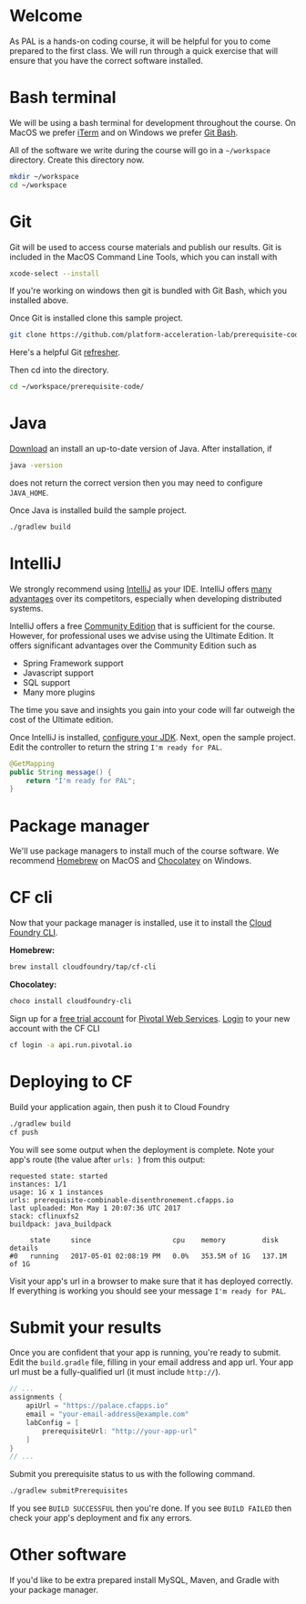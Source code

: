 # Welcome

As PAL is a hands-on coding course, it will be helpful for you to come
prepared to the first class.
We will run through a quick exercise that will ensure that you have the
correct software installed.

# Bash terminal
We will be using a bash terminal for development throughout the course.
On MacOS we prefer [iTerm](https://www.iterm2.com/) and on Windows we
prefer [Git Bash](https://git-scm.com/downloads).

All of the software we write during the course will go in a `~/workspace`
directory.
Create this directory now.

```bash
mkdir ~/workspace
cd ~/workspace
```

# Git
Git will be used to access course materials and publish our results.
Git is included in the MacOS Command Line Tools, which you can install
with
```bash
xcode-select --install
```

If you're working on windows then git is bundled with Git Bash, which
you installed above.

Once Git is installed clone this sample project.
```bash
git clone https://github.com/platform-acceleration-lab/prerequisite-code.git
```

Here's a helpful Git [refresher](https://try.github.io).

Then cd into the directory.

```bash
cd ~/workspace/prerequisite-code/
```

# Java
[Download](http://www.oracle.com/technetwork/java/javase/downloads/jdk8-downloads-2133151.html)
an install an up-to-date version of Java.
After installation, if
```bash
java -version
```
does not return the correct version then you may need to configure
`JAVA_HOME`.

Once Java is installed build the sample project.
```bash
./gradlew build
```

# IntelliJ
We strongly recommend using [IntelliJ](https://www.jetbrains.com/idea/)
as your IDE.
IntelliJ offers [many advantages](https://blog.jetbrains.com/idea/2016/03/enjoying-java-and-being-more-productive-with-intellij-idea/)
over its competitors, especially when developing distributed systems.

IntelliJ offers a free [Community Edition](https://www.jetbrains.com/idea/features/editions_comparison_matrix.html)
that is sufficient for the course.
However, for professional uses we advise using the Ultimate Edition.
It offers significant advantages over the Community Edition such as

- Spring Framework support
- Javascript support
- SQL support
- Many more plugins

The time you save and insights you gain into your code will far outweigh
the cost of the Ultimate edition.

Once IntelliJ is installed, [configure your JDK](https://www.jetbrains.com/help/idea/2017.1/working-with-sdks.html?search=sdk#manage_sdks).
Next, open the sample project.
Edit the controller to return the string `I'm ready for PAL`.

```java
@GetMapping
public String message() {
    return "I'm ready for PAL";
}
```

# Package manager
We'll use package managers to install much of the course software.
We recommend [Homebrew](https://brew.sh/) on MacOS and [Chocolatey](https://chocolatey.org/)
on Windows.

# CF cli
Now that your package manager is installed, use it to install the
[Cloud Foundry CLI](https://github.com/cloudfoundry/cli).

**Homebrew:**
```bash
brew install cloudfoundry/tap/cf-cli
```

**Chocolatey:**
```bash
choco install cloudfoundry-cli
```

Sign up for a [free trial account](https://account.run.pivotal.io/z/uaa/sign-up)
for [Pivotal Web Services](https://run.pivotal.io/faq/).
[Login](https://github.com/cloudfoundry/cli/#getting-started) to your
new account with the CF CLI
```bash
cf login -a api.run.pivotal.io
```

# Deploying to CF
Build your application again, then push it to Cloud Foundry
```bash
./gradlew build
cf push
```

You will see some output when the deployment is complete.
Note your app's route (the value after `urls: `) from this output:
```no-highlight
requested state: started
instances: 1/1
usage: 1G x 1 instances
urls: prerequisite-combinable-disenthronement.cfapps.io
last uploaded: Mon May 1 20:07:36 UTC 2017
stack: cflinuxfs2
buildpack: java_buildpack

     state     since                    cpu    memory         disk           details
#0   running   2017-05-01 02:08:19 PM   0.0%   353.5M of 1G   137.1M of 1G
```

Visit your app's url in a browser to make sure that it has deployed
correctly.
If everything is working you should see your message
`I'm ready for PAL`.

# Submit your results

Once you are confident that your app is running, you're ready to submit.
Edit the `build.gradle` file, filling in your email address and app url.
Your app url must be a fully-qualified url (it must include `http://`).
 
```groovy
// ...
assignments {
    apiUrl = "https://palace.cfapps.io"
    email = "your-email-address@example.com"
    labConfig = [
        prerequisiteUrl: "http://your-app-url"
    ]
}
// ...
```


Submit you prerequisite status to us with the following command.

```bash
./gradlew submitPrerequisites
```

If you see `BUILD SUCCESSFUL` then you're done.
If you see `BUILD FAILED` then check your app's deployment and fix any
errors.

# Other software
If you'd like to be extra prepared install MySQL, Maven, and Gradle with
your package manager.
